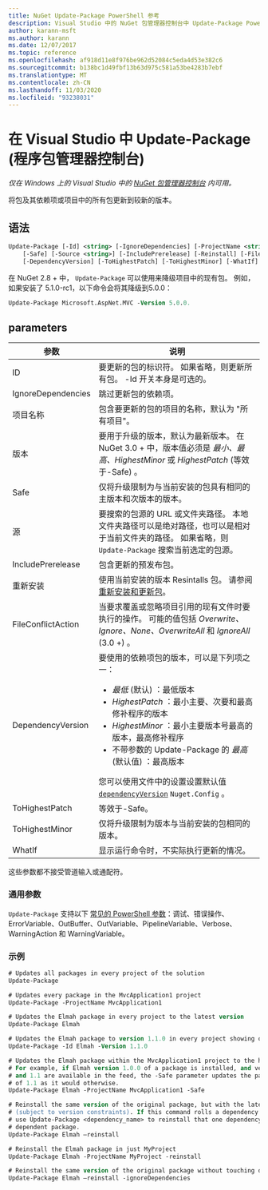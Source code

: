 ```yaml
---
title: NuGet Update-Package PowerShell 参考
description: Visual Studio 中的 NuGet 包管理器控制台中 Update-Package PowerShell 命令参考。
author: karann-msft
ms.author: karann
ms.date: 12/07/2017
ms.topic: reference
ms.openlocfilehash: af918d11e8f976be962d52084c5eda4d53e382c6
ms.sourcegitcommit: b138bc1d49fbf13b63d975c581a53be4283b7ebf
ms.translationtype: MT
ms.contentlocale: zh-CN
ms.lasthandoff: 11/03/2020
ms.locfileid: "93238031"
---
```

# <a name="update-package-package-manager-console-in-visual-studio"></a>在 Visual Studio 中 Update-Package (程序包管理器控制台) 

*仅在 Windows 上的 Visual Studio 中的 [NuGet 包管理器控制台](../../consume-packages/install-use-packages-powershell.md) 内可用。*

将包及其依赖项或项目中的所有包更新到较新的版本。

## <a name="syntax"></a>语法

```ps
Update-Package [-Id] <string> [-IgnoreDependencies] [-ProjectName <string>] [-Version <string>]
    [-Safe] [-Source <string>] [-IncludePrerelease] [-Reinstall] [-FileConflictAction]
    [-DependencyVersion] [-ToHighestPatch] [-ToHighestMinor] [-WhatIf] [<CommonParameters>]
```

在 NuGet 2.8 + 中， `Update-Package` 可以使用来降级项目中的现有包。 例如，如果安装了 5.1.0-rc1，以下命令会将其降级到5.0.0：

```ps
Update-Package Microsoft.AspNet.MVC -Version 5.0.0.
```

## <a name="parameters"></a>parameters

|  参数 | 说明 |
| --- | --- |
| ID | 要更新的包的标识符。 如果省略，则更新所有包。 -Id 开关本身是可选的。 |
| IgnoreDependencies | 跳过更新包的依赖项。 |
| 项目名称 | 包含要更新的包的项目的名称，默认为 "所有项目"。 |
| 版本 | 要用于升级的版本，默认为最新版本。 在 NuGet 3.0 + 中，版本值必须是 *最小、最高、HighestMinor* 或 *HighestPatch* (等效于-Safe) 。 |
| Safe | 仅将升级限制为与当前安装的包具有相同的主版本和次版本的版本。 |
| 源 | 要搜索的包源的 URL 或文件夹路径。 本地文件夹路径可以是绝对路径，也可以是相对于当前文件夹的路径。 如果省略，则 `Update-Package` 搜索当前选定的包源。 |
| IncludePrerelease | 包含更新的预发布包。 |
| 重新安装 | 使用当前安装的版本 Resintalls 包。 请参阅[重新安装和更新包](../../consume-packages/reinstalling-and-updating-packages.md)。 |
| FileConflictAction | 当要求覆盖或忽略项目引用的现有文件时要执行的操作。 可能的值包括 *Overwrite、Ignore、None、OverwriteAll* 和 *IgnoreAll* (3.0 +) 。 |
| DependencyVersion | 要使用的依赖项包的版本，可以是下列项之一：<br/><ul><li>*最低* (默认) ：最低版本</li><li>*HighestPatch* ：最小主要、次要和最高修补程序的版本</li><li>*HighestMinor* ：最小主要版本号最高的版本，最高修补程序</li><li>不带参数的 Update-Package 的 *最高* (默认值) ：最高版本</li></ul>您可以使用文件中的设置设置默认值 [`dependencyVersion`](../nuget-config-file.md#config-section) `Nuget.Config` 。 |
| ToHighestPatch | 等效于-Safe。 |
| ToHighestMinor | 仅将升级限制为版本与当前安装的包相同的版本。 |
| WhatIf | 显示运行命令时，不实际执行更新的情况。 |

这些参数都不接受管道输入或通配符。

### <a name="common-parameters"></a>通用参数

`Update-Package` 支持以下 [常见的 PowerShell 参数](/powershell/module/microsoft.powershell.core/about/about_commonparameters)：调试、错误操作、ErrorVariable、OutBuffer、OutVariable、PipelineVariable、Verbose、WarningAction 和 WarningVariable。

### <a name="examples"></a>示例

```ps
# Updates all packages in every project of the solution
Update-Package

# Updates every package in the MvcApplication1 project
Update-Package -ProjectName MvcApplication1

# Updates the Elmah package in every project to the latest version
Update-Package Elmah

# Updates the Elmah package to version 1.1.0 in every project showing optional -Id usage
Update-Package -Id Elmah -Version 1.1.0

# Updates the Elmah package within the MvcApplication1 project to the highest "safe" version.
# For example, if Elmah version 1.0.0 of a package is installed, and versions 1.0.1, 1.0.2,
# and 1.1 are available in the feed, the -Safe parameter updates the package to 1.0.2 instead
# of 1.1 as it would otherwise.
Update-Package Elmah -ProjectName MvcApplication1 -Safe

# Reinstall the same version of the original package, but with the latest version of dependencies
# (subject to version constraints). If this command rolls a dependency back to an earlier version,
# use Update-Package <dependency_name> to reinstall that one dependency without affecting the
# dependent package.
Update-Package Elmah –reinstall 

# Reinstall the Elmah package in just MyProject
Update-Package Elmah -ProjectName MyProject -reinstall

# Reinstall the same version of the original package without touching dependencies.
Update-Package Elmah –reinstall -ignoreDependencies
```
